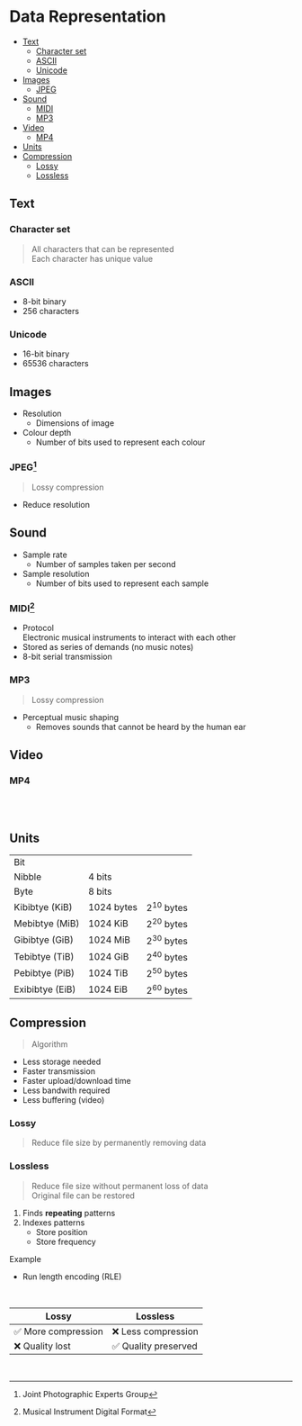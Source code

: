 # Data Representation

-   [Text](#text)
    -   [Character set](#character-set)
    -   [ASCII](#ascii)
    -   [Unicode](#unicode)
-   [Images](#images)
    -   [JPEG](#jpeg)
-   [Sound](#sound)
    -   [MIDI](#midi)
    -   [MP3](#mp3)
-   [Video](#video)
    -   [MP4](#mp4)
-   [Units](#units)
-   [Compression](#compression)
    -   [Lossy](#lossy)
    -   [Lossless](#lossless)

## Text

### Character set

> All characters that can be represented \
> Each character has unique value

### ASCII

-   8-bit binary
-   256 characters

### Unicode

-   16-bit binary
-   65536 characters

## Images

-   Resolution
    -   Dimensions of image
-   Colour depth
    -   Number of bits used to represent each colour

### JPEG[^JPEG]

> Lossy compression

-   Reduce resolution

## Sound

-   Sample rate
    -   Number of samples taken per second
-   Sample resolution
    -   Number of bits used to represent each sample

### MIDI[^MIDI]

-   Protocol \
    Electronic musical instruments to interact with each other
-   Stored as series of demands (no music notes)
-   8-bit serial transmission

### MP3

> Lossy compression

-   Perceptual music shaping
    -   Removes sounds that cannot be heard by the human ear

## Video

### MP4

<br><br>

## Units

|                 |            |                      |
| --------------- | ---------- | -------------------- |
| Bit             |            |                      |
| Nibble          | 4 bits     |                      |
| Byte            | 8 bits     |                      |
| Kibibtye (KiB)  | 1024 bytes | 2<sup>10</sup> bytes |
| Mebibtye (MiB)  | 1024 KiB   | 2<sup>20</sup> bytes |
| Gibibtye (GiB)  | 1024 MiB   | 2<sup>30</sup> bytes |
| Tebibtye (TiB)  | 1024 GiB   | 2<sup>40</sup> bytes |
| Pebibtye (PiB)  | 1024 TiB   | 2<sup>50</sup> bytes |
| Exibibtye (EiB) | 1024 EiB   | 2<sup>60</sup> bytes |

## Compression

> Algorithm

-   Less storage needed
-   Faster transmission
-   Faster upload/download time
-   Less bandwith required
-   Less buffering (video)

### Lossy

> Reduce file size by permanently removing data

### Lossless

> Reduce file size without permanent loss of data \
> Original file can be restored

1. Finds **repeating** patterns
2. Indexes patterns
    - Store position
    - Store frequency

<p></p>
Example

-   Run length encoding (RLE)

<br>

| Lossy               | Lossless             |
| ------------------- | -------------------- |
| ✅ More compression | ❌ Less compression  |
| ❌ Quality lost     | ✅ Quality preserved |

<br>

[^JPEG]: Joint Photographic Experts Group
[^MIDI]: Musical Instrument Digital Format
